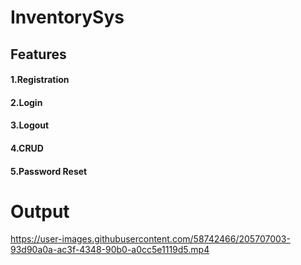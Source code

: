 # InventorySys
## Features
#### 1.Registration
#### 2.Login
#### 3.Logout
#### 4.CRUD
#### 5.Password Reset

# Output

https://user-images.githubusercontent.com/58742466/205707003-93d90a0a-ac3f-4348-90b0-a0cc5e1119d5.mp4

